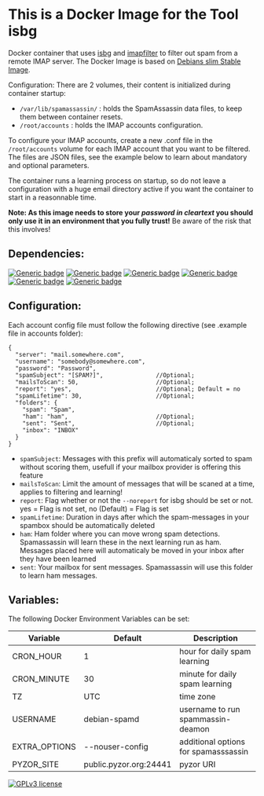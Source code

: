 # This is a Docker Image for the Tool isbg

Docker container that uses [isbg](https://gitlab.com/isbg/isbg) and [imapfilter](https://github.com/lefcha/imapfilter) to filter out spam from a remote IMAP server.
The Docker Image is based on [Debians slim Stable Image](https://hub.docker.com/_/debian).

Configuration: There are 2 volumes, their content is initialized during container startup:

- `/var/lib/spamassassin/` : holds the SpamAssassin data files, to keep them between container resets.
- `/root/accounts` : holds the IMAP accounts configuration.

To configure your IMAP accounts, create a new .conf file in the `/root/accounts` volume for each IMAP account that you want to be filtered. The files are JSON files, see the example below to learn about mandatory and optional parameters.

The container runs a learning process on startup, so do not leave a configuration with a huge email directory active if you want the container to start in a reasonnable time.

**Note: As this image needs to store your _password in cleartext_ you should only use it in an environment that you fully trust!** Be aware of the risk that this involves!

## Dependencies:

[![Generic badge](https://img.shields.io/badge/debian-bullseye--slim-brightgreen.svg)](https://hub.docker.com/_/debian)
[![Generic badge](https://img.shields.io/badge/isbg-2.3.1-brightgreen.svg)](https://gitlab.com/isbg/isbg)
[![Generic badge](https://img.shields.io/badge/imapfilter-1:2.7.5--1-brightgreen.svg)](https://github.com/lefcha/imapfilter)
[![Generic badge](https://img.shields.io/badge/docopt-0.6.2-brightgreen.svg)](https://github.com/docopt/docopt)
[![Generic badge](https://img.shields.io/badge/spamassassin-3.4.6--1-brightgreen.svg)](https://spamassassin.apache.org/)
[![Generic badge](https://img.shields.io/badge/spamc-3.4.6--1-brightgreen.svg)](https://spamassassin.apache.org/)

## Configuration:

Each account config file must follow the following directive (see .example file in accounts folder):

```
{
  "server": "mail.somewhere.com",
  "username": "somebody@somewhere.com",
  "password": "Password",
  "spamSubject": "[SPAM?]",               //Optional;
  "mailsToScan": 50,                      //Optional; 
  "report": "yes",                        //Optional; Default = no
  "spamLifetime": 30,                     //Optional;
  "folders": {
    "spam": "Spam",
    "ham": "ham",                         //Optional;
    "sent": "Sent",                       //Optional;
    "inbox": "INBOX"
  }
}
```
- `spamSubject`: Messages with this prefix will automaticaly sorted to spam without scoring them, usefull if your mailbox provider is offering this feature
- `mailsToScan`: Limit the amount of messages that will be scaned at a time, applies to filtering and learning!
- `report`: Flag whether or not the `--noreport` for isbg should be set or not. yes = Flag is not set, no (Default) = Flag is set
- `spamLifetime`: Duration in days after which the spam-messages in your spambox should be automatically deleted
- `ham`: Ham folder where you can move wrong spam detections. Spamassassin will learn these in the next learning run as ham. Messages placed here will automaticaly be moved in your inbox after they have been learned
- `sent`: Your mailbox for sent messages. Spamassassin will use this folder to learn ham messages.

## Variables:

The following Docker Environment Variables can be set:



| Variable      | Default                | Description                          |
| --------------- | ------------------------ | -------------------------------------- |
| CRON_HOUR     | 1                      | hour for daily spam learning         |
| CRON_MINUTE   | 30                     | minute for daily spam learning       |
| TZ            | UTC                    | time zone                            |
| USERNAME      | debian-spamd           | username to run spammassin-deamon    |
| EXTRA_OPTIONS | --nouser-config        | additional options for spamasssassin |
| PYZOR_SITE    | public.pyzor.org:24441 | pyzor URI                            |

[![GPLv3 license](https://img.shields.io/badge/License-GPLv3-blue.svg)](http://perso.crans.org/besson/LICENSE.html)
